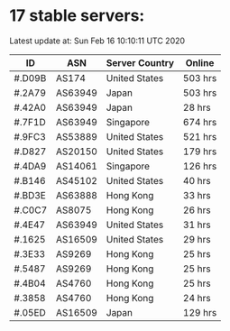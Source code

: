 # 17 stable servers:

Latest update at: Sun Feb 16 10:10:11 UTC 2020

| ID | ASN | Server Country | Online |
| -- | --- | -------------- | ------ |
| #.D09B | AS174 | United States | 503 hrs |
| #.2A79 | AS63949 | Japan | 503 hrs |
| #.42A0 | AS63949 | Japan | 28 hrs |
| #.7F1D | AS63949 | Singapore | 674 hrs |
| #.9FC3 | AS53889 | United States | 521 hrs |
| #.D827 | AS20150 | United States | 179 hrs |
| #.4DA9 | AS14061 | Singapore | 126 hrs |
| #.B146 | AS45102 | United States | 40 hrs |
| #.BD3E | AS63888 | Hong Kong | 33 hrs |
| #.C0C7 | AS8075 | Hong Kong | 26 hrs |
| #.4E47 | AS63949 | United States | 31 hrs |
| #.1625 | AS16509 | United States | 29 hrs |
| #.3E33 | AS9269 | Hong Kong | 25 hrs |
| #.5487 | AS9269 | Hong Kong | 25 hrs |
| #.4B04 | AS4760 | Hong Kong | 25 hrs |
| #.3858 | AS4760 | Hong Kong | 24 hrs |
| #.05ED | AS16509 | Japan | 129 hrs |

